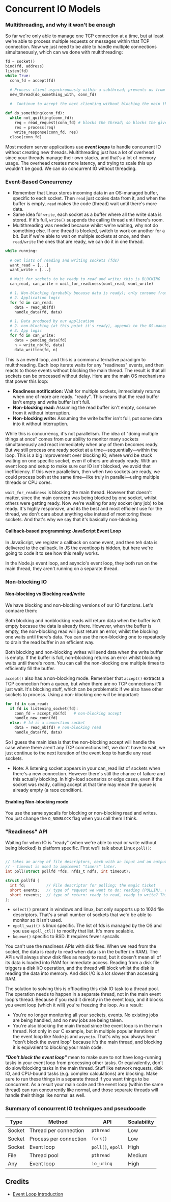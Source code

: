 # Concurrent IO Models


### Multithreading, and why it won't be enough
So far we're only able to manage one TCP connection at a time, but at least we're able to process multiple requests or messages within that TCP connection. Now we just need to be able to handle multiple connections simultaneously, which can we done with multithreading:
```Python
fd = socket()
bind(fd, address)
listen(fd)
while True:
  conn_fd = accept(fd)

  # Process client asynchronously within a subthread; prevents us from blocking the main thread.
  new_thread(do_something_with, conn_fd)
  
  #  Continue to accept the next clienting without blocking the main thread

def do_something(conn_fd):
  while not_quitting(conn_fd):
    req = read_request(conn_fd) # blocks the thread; so blocks the given subthread
    res = process(req)
    write_response(conn_fd, res) 
  close(conn_fd)
```
Most modern server applications use ***event loops*** to handle concurrent IO without creating new threads. Multithreading just has a lot of overhead since your threads manage their own stacks, and that's a lot of memory usage. The overhead creates more latency, and trying to scale this up wouldn't be good. We can do concurrent IO without threading.

### Event-Based Concurrency
- Remember that Linux stores incoming data in an OS-managed buffer, specific to each socket. Then `read` just copies data from it, and when the buffer is empty, `read` makes the code (thread) wait until there's more data.
- Same idea for `write`, each socket as a buffer where all the write data is stored. If it's full, `write()` suspends the calling thread until there's room.
- Multithreading was needed because whilst we're waiting, why not do something else. If one thread is blocked, switch to work on another for a bit. But if we're able to wait on multiple sockets at once, and then `read/write` the ones that are ready, we can do it in one thread.
```Python
while running:
  
  # Get lists of reading and writing sockets (fds)
  want_read = [...] 
  want_write = [...]

  # Wait for sockets to be ready to read and write; this is BLOCKING 
  can_read, can_write = wait_for_readiness(want_read, want_write)

  # 1. Non-blocking (probably because data is ready); only consume from the OS buffer
  # 2. Application logic 
  for fd in can_read:
    data = read_nb(fd)
    handle_data(fd, data)

  # 1. Data produced by our application
  # 2. non-blocking (at this point it's ready), appends to the OS-managed buffer
  # 3. App logic
  for fd in can_write:
    data = pending_data(fd)
    n = write_nb(fd, data)
    data_written(fd, n)

```
This is an event loop, and this is a common alternative paradigm to multithreading. Each loop iterate waits for any "readiness" events, and then reacts to those events without blocking the main thread. The result is that all sockets can be processed without delay. Here are the main OS mechanisms that power this loop:
- **Readiness notification:** Wait for multiple sockets, immediately returns when one of more are ready. "ready". This means that the read buffer isn't empty and write buffer isn't full. 
- **Non-blocking read:** Assuming the read buffer isn't empty, consume from it without interruption. 
- **Non-blocking write:** Assuming the write buffer isn't full, put some data into it without interruption.

While this is concurrency, it's not parallelism. The idea of "doing multiple things at once" comes from our ability to monitor many sockets simultaneously and react immediately when any of them becomes ready. But we still process one ready socket at a time—sequentially—within the loop. This is a big improvement over blocking IO, where we’d be stuck waiting on one specific socket, even if others are already ready. With an event loop and setup to make sure our IO isn't blocked, we avoid that inefficiency. If this were parallelism, then when two sockets are ready, we could process both at the same time—like truly in parallel—using multiple threads or CPU cores.

`wait_for_readiness` is blocking the main thread. However that doesn't matter, since the main concern was being blocked by one socket, whilst others were getting ready. Now we're waiting for any socket (any job) to be ready. It's highly responsive, and its the best and most efficient use for the thread, we don't care about anything else instead of monitoring these sockets. And that's why we say that it's basically non-blocking. 

#### Callback-based programming: JavaScript Event Loop
In JavaScript, we register a callback on some event, and then teh data is delivered to the callback. In JS the eventloop is hidden, but here we're going to code it to see how this really works.

In the Node.js event loop, and asyncio's event loop, they both run on the main thread, they aren't running on a separate thread. 

### Non-blocking IO 

#### Non-blocking vs Blocking read/write
We have blocking and non-blocking versions of our IO functions. Let's compare them:

Both blocking and nonblocking reads will return data when the buffer isn't empty becasue the data is already there. However, when the buffer is empty, the non-blocking read will just return an error, whilst the blocking one waits until there's data. You can use the non-blocking one to repeatedly to drain the read buffer in an efficient way.

Both blocking and non-blocking writes will send data when the write buffer is empty. If the buffer is full, non-blocking returns an error whilst blocking waits until there's room. You can call the non-blocking one multiple times to efficiently fill the buffer.

`accept()` also has a non-blocking mode. Remember that `accept()` extracts a TCP connection from a queue, but when there are no TCP connections it'll just wait. It's blocking stuff, which can be problematic if we also have other sockets to process. Using a non-blocking one will be important:
```Python
for fd in can_read:
  if fd is listening_socket(fd):
    conn_fd = accept_nb(fd)   # non-blocking accept
    handle_new_conn(fd)
  else: # fd is a connection socket
    data = read_nb(fd) # non-blocking read
    handle_data(fd, data)    
```
So I guess the main idea is that the non-blocking accept will handle the case where there aren't any TCP connections left, we don't have to wait, we just continue to the next iteration of the event loop to handle any read sockets.

- Note: A listening socket appears in your can_read list of sockets when there's a new connection. However there's still the chance of failure and this actually blocking. In high-load scenarios or edge cases, even if the socket was ready, calling accept at that time may mean the queue is already empty (a race condition). 

#### Enabling Non-blocking mode
You use the same syscalls for blocking or non-blocking read and writes. You just change the `O_NONBLOCK` flag when you call them I think.

### "Readiness" API
Waiting for when IO is "ready" (when we're able to read or write without being blocked) is platform specific. First we'll talk about Linux `poll()`:
```C

// takes an array of file descriptors, each with an input and an output flag
// - timeout is used to implement "timers" later.
int poll(struct pollfd *fds, nfds_t ndfs, int timeout);

struct pollfd {
  int fd;         // File descriptor for polling; the magic ticket  
  short events;   // type of request we want to do: reading (POLLIN), writing (POLLOUT), or both (POLLIN|POLLOUT)? 
  short revents;  // type of return: ready to read, ready to write? This inidcates the state of the readiness
};
```
- `select()` present in windows and linux, but only supports up to 1024 file descriptors. That's a small number of sockets that we'd be able to monitor so it isn't used.
- `epoll_wait()` is linux specific. The list of fds is managed by the OS and you use `epoll_ctl()` to modify that list. It's more scalable.
- `kqueue()` specific to BSD. It requires fewer syscalls.

You can't use the readiness APIs with disk files. When we read from the socket, the data is ready to read when data is in the buffer (in RAM). The APIs will always show disk files as ready to read, but it doesn't mean all of its data is loaded into RAM for immediate access. Reading from a disk file triggers a disk I/O operation, and the thread will block whilst the disk is reading the data into memory. And disk I/O is a lot slower than accessing RAM. 

The solution to solving this is offloading this disk IO task to a thread pool. The operation needs to happen in a separate thread, not in the main event loop's thread. Because if you read it directly in the event loop, and it blocks you event loop (which it will) you're freezing the loop. As a result:
- You're no longer monitoring all your sockets, events. No existing jobs are being handled, and no new jobs are being taken.
- You're also blocking the main thread since the event loop is in the main thread. Not only in our C example, but in multiple popular iterations of the event loop like Node.js and `asyncio`. That's why you always hear "don't block the event loop" because it's the main thread, and blocking it is equivalent to blocking your main code.

***"Don't block the event loop"*** mean to make sure to not have long-running tasks in your event loop from processing other tasks. Or equivalently, don't do slow/blocking tasks in the main thread. Stuff like network requests, disk IO, and CPU-bound tasks (e.g. complex calculations) are blocking. Make sure to run these things in a separate thread if you want things to be concurrent. As a result your main code and the event loop (within the same thread) can run concurrently like normal, and those separate threads will handle their things like normal as well.


### Summary of concurrent IO techniques and pseudocode
| **Type** | **Method**             | **API**           | **Scalability** |
| -------- | ---------------------- | ----------------- | --------------- |
| Socket   | Thread per connection  | `pthread`         | Low             |
| Socket   | Process per connection | `fork()`          | Low             |
| Socket   | Event loop             | `poll()`, `epoll` | High            |
| File     | Thread pool            | `pthread`         | Medium          |
| Any      | Event loop             | `io_uring`        | High            |


## Credits
- [Event Loop Introduction](https://build-your-own.org/redis/05_event_loop_intro)